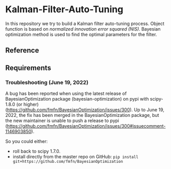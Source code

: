 # Kalman-Filter-Auto-Tuning
In this repository we try to build a Kalman filter auto-tuning process.
Object function is based on *normalized innovation error squared (NIS)*.
Bayesian optimization method is used to find the optimal parameters
for the filter.

## Reference



## Requirements

### Troubleshooting (June 19, 2022)

A bug has been reported when using the latest release of BayesianOptimization 
package (bayesian-optimization) on pypi with scipy-1.8.0 (or higher)
(https://github.com/fmfn/BayesianOptimization/issues/300).
Up to June 19, 2022, the fix has been merged in the BayesianOptimization package, 
but the new maintainer is unable to push a release to pypi 
(https://github.com/fmfn/BayesianOptimization/issues/300#issuecomment-1146903850).

So you could either:

* roll back to scipy 1.7.0.
* install directly from the master repo on GitHub:
`pip install git+https://github.com/fmfn/BayesianOptimization`

